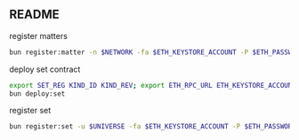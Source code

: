 ## README

register matters

```bash
bun register:matter -n $NETWORK -fa $ETH_KEYSTORE_ACCOUNT -P $ETH_PASSWORD
```

deploy set contract

```bash
export SET_REG KIND_ID KIND_REV; export ETH_RPC_URL ETH_KEYSTORE_ACCOUNT ETH_PASSWORD
bun deploy:set
```

register set

```bash
bun register:set -u $UNIVERSE -fa $ETH_KEYSTORE_ACCOUNT -P $ETH_PASSWORD
```
